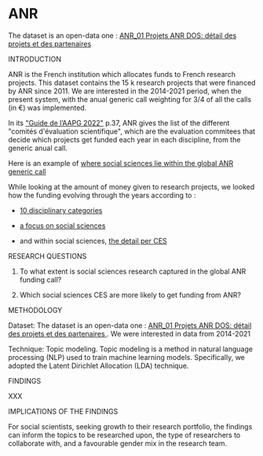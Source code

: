 # ANR

The dataset is an open-data one : <a href="https://www.data.gouv.fr/en/datasets/anr-01-projets-anr-dos-detail-des-projets-et-des-partenaires/"> ANR_01 Projets ANR DOS: détail des projets et des partenaires </a>


INTRODUCTION

ANR is the French institution which allocates funds to French research projects. This dataset contains the 15 k research projects that were financed by ANR since 2011. We are interested in the 2014-2021 period, when the present system, with the anual generic call weighting for 3/4 of all the calls (in €) was implemented.

In its <a href="https://anr.fr/fileadmin/aap/2022/aapg-2022-Guide-V1-0.pdf">"Guide de l’AAPG 2022"</a> p.37, ANR gives the list of the different "comités d'évaluation scientifique", which are the evaluation commitees that decide which projects get funded each year in each discipline, from the generic anual call. 

Here is an example of <a href="https://public.tableau.com/views/ANR_SHS/SHS_dans_le_total?:language=fr-FR&publish=yes&:display_count=n&:origin=viz_share_link">where social sciences lie within the global ANR generic call</a>

While looking at the amount of money given to research projects, we looked how the funding evolving through the years according to :

- <a href="https://public.tableau.com/app/profile/aef.data.sup.recherche/viz/ANR_SHS_et_detail_SHS/Categories_?publish=yes">10 disciplinary categories</a>

- <a href="https://public.tableau.com/app/profile/aef.data.sup.recherche/viz/ANR_SHS_et_detail_SHS/SHS_?publish=yes">a focus on social sciences</a>

- and within social sciences, <a href="https://public.tableau.com/app/profile/aef.data.sup.recherche/viz/ANR_SHS_et_detail_SHS/SHS_per_CES_?publish=yes">the detail per CES</a>

RESEARCH QUESTIONS

1) To what extent is social sciences research captured in the global ANR funding call?

2) Which social sciences CES are more likely to get funding from ANR?


METHODOLOGY

Dataset: 
The dataset is an open-data one : <a href="https://www.data.gouv.fr/en/datasets/anr-01-projets-anr-dos-detail-des-projets-et-des-partenaires/"> ANR_01 Projets ANR DOS: détail des projets et des partenaires </a>. We were interested in data from 2014-2021

Technique: 
Topic modeling. Topic modeling is a method in natural language processing (NLP) used to train machine learning models. Specifically, we adopted the Latent Dirichlet Allocation (LDA) technique.


FINDINGS

XXX


IMPLICATIONS OF THE FINDINGS

For social scientists, seeking growth to their research portfolio, the findings can inform the topics to be researched upon, the type of researchers to collaborate with, and a favourable gender mix in the research team.
